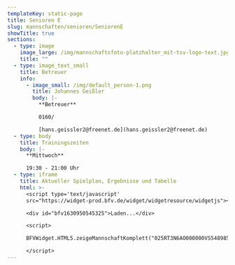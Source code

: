```yaml
---
templateKey: static-page
title: Senioren E
slug: mannschaften/senioren/SeniorenE
showTitle: true
sections:
  - type: image
    image_large: /img/mannschaftsfoto-platzhalter_mit-tsv-logo-text.jpg
    title: ""
  - type: image_text_small
    title: Betreuer
    info:
      - image_small: /img/default_person-1.png
        title: Johannes Geißler
        body: |-
          **Betreuer**

          0160/

          [hans.geissler2@freenet.de](hans.geissler2@freenet.de)
  - type: body
    title: Trainingszeiten
    body: |-
      **Mittwoch**

      19:30 - 21:00 Uhr
  - type: iframe
    title: Aktueller Spielplan, Ergebnisse und Tabelle
    html: >-
      <script type='text/javascript'
      src="https://widget-prod.bfv.de/widget/widgetresource/widgetjs"></script>

      <div id="bfv1630950545325">Laden...</div>

      <script>

      BFVWidget.HTML5.zeigeMannschaftKomplett("025RT3N6AO000000VS548985VS233PFC", "bfv1630950545325", { height: "600", width: "350", selectedTab:BFVWidget.HTML5.mannschaftTabs.spiele, colorResults: "undefined" , colorNav: "undefined" , colorClubName : "undefined" , backgroundNav: "undefined"});

      </script>
---
```

